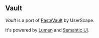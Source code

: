 ## Vault

*Vault* is a port of [PasteVault](https://github.com/userscape/pastevault) by UserScape.

It's powered by [Lumen](http://lumen.laravel.com) and [Semantic UI](http://semantic-ui.com).

